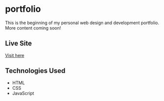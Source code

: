 # portfolio

This is the beginning of my personal web design and development portfolio.  
More content coming soon!

## Live Site
[Visit here](https://kelsieprisk.github.io/portfolio)

## Technologies Used
- HTML
- CSS
- JavaScript
